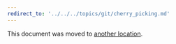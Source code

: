```yaml
---
redirect_to: '../../../topics/git/cherry_picking.md'
---
```


This document was moved to [another location](../../../topics/git/cherry_picking.md).

<!-- This redirect file can be deleted after <2021-06-01>. -->
<!-- Before deletion, see: https://docs.gitlab.com/ee/development/documentation/#move-or-rename-a-page -->
